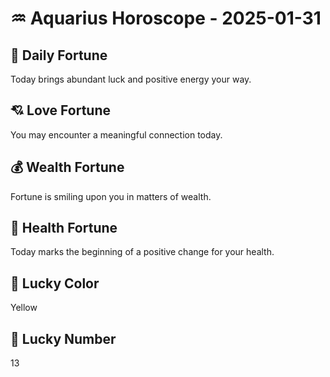 # ♒ Aquarius Horoscope - 2025-01-31

## 🎯 Daily Fortune

Today brings abundant luck and positive energy your way.

## 💘 Love Fortune

You may encounter a meaningful connection today.

## 💰 Wealth Fortune

Fortune is smiling upon you in matters of wealth.

## 🌱 Health Fortune

Today marks the beginning of a positive change for your health.

## 🎨 Lucky Color

Yellow

## 🔢 Lucky Number

13
